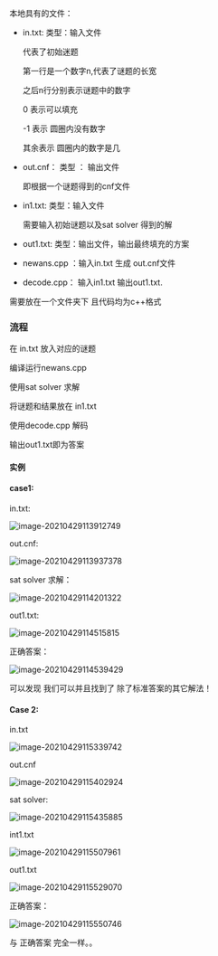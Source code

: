 本地具有的文件：

* in.txt: 类型：输入文件

  代表了初始迷题

  第一行是一个数字n,代表了谜题的长宽

  之后n行分别表示谜题中的数字

  0 表示可以填充

  -1 表示 圆圈内没有数字

  其余表示 圆圈内的数字是几

* out.cnf： 类型 ： 输出文件

  即根据一个谜题得到的cnf文件

* in1.txt: 类型：输入文件

  需要输入初始谜题以及sat solver 得到的解

* out1.txt: 类型：输出文件，输出最终填充的方案

* newans.cpp ：输入in.txt 生成 out.cnf文件
* decode.cpp： 输入in1.txt 输出out1.txt.

需要放在一个文件夹下 且代码均为c++格式

### 流程

在 in.txt 放入对应的谜题

编译运行newans.cpp

使用sat solver 求解

将谜题和结果放在 in1.txt

使用decode.cpp 解码

输出out1.txt即为答案



#### 实例

#### case1: 

in.txt:

![image-20210429113912749](/home/jhto/.config/Typora/typora-user-images/image-20210429113912749.png)



out.cnf:

 ![image-20210429113937378](/home/jhto/.config/Typora/typora-user-images/image-20210429113937378.png)

sat solver 求解：

![image-20210429114201322](/home/jhto/.config/Typora/typora-user-images/image-20210429114201322.png)



out1.txt:

![image-20210429114515815](/home/jhto/.config/Typora/typora-user-images/image-20210429114515815.png)

正确答案：

![image-20210429114539429](/home/jhto/.config/Typora/typora-user-images/image-20210429114539429.png)

可以发现 我们可以并且找到了 除了标准答案的其它解法！









#### Case 2:



in.txt

![image-20210429115339742](/home/jhto/.config/Typora/typora-user-images/image-20210429115339742.png)

out.cnf

![image-20210429115402924](/home/jhto/.config/Typora/typora-user-images/image-20210429115402924.png)

sat solver:

![image-20210429115435885](/home/jhto/.config/Typora/typora-user-images/image-20210429115435885.png)



int1.txt

![image-20210429115507961](/home/jhto/.config/Typora/typora-user-images/image-20210429115507961.png)

out1.txt

![image-20210429115529070](/home/jhto/.config/Typora/typora-user-images/image-20210429115529070.png)

正确答案：

![image-20210429115550746](/home/jhto/.config/Typora/typora-user-images/image-20210429115550746.png)

与 正确答案 完全一样。。